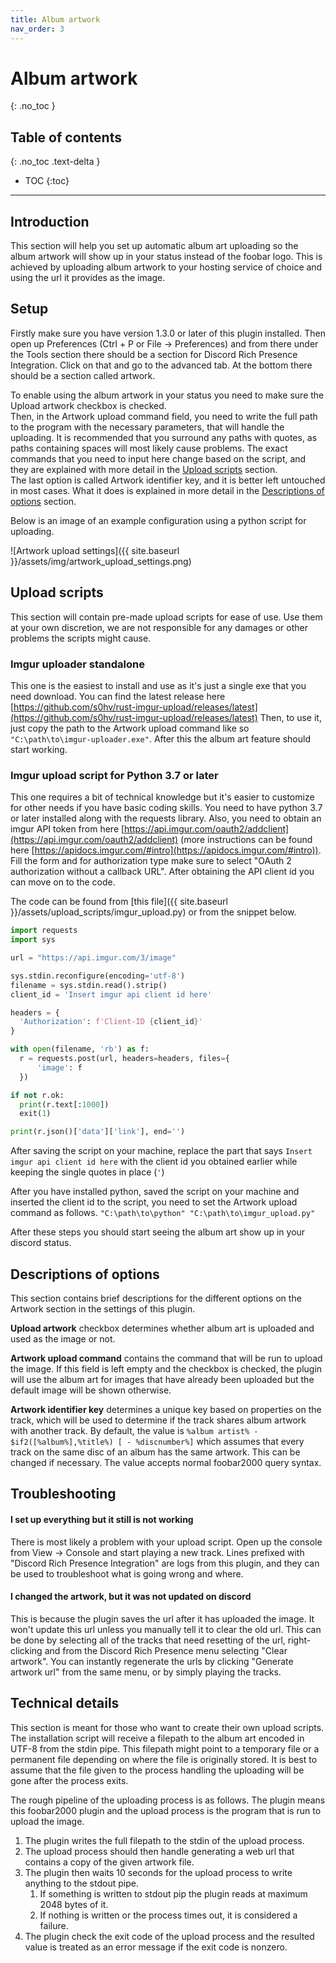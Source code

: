 ```yaml
---
title: Album artwork
nav_order: 3
---
```


# Album artwork
{: .no_toc }

## Table of contents
{: .no_toc .text-delta }

* TOC
{:toc}

---

## Introduction

This section will help you set up automatic album art uploading so the album artwork will show up in your status instead of the foobar logo.
This is achieved by uploading album artwork to your hosting service of choice and using the url it provides as the image.

## Setup

Firstly make sure you have version 1.3.0 or later of this plugin installed.
Then open up Preferences (Ctrl + P or File -> Preferences) and from there
under the Tools section there should be a section for Discord Rich Presence Integration.
Click on that and go to the advanced tab. At the bottom there should be a section called artwork.

To enable using the album artwork in your status you need to make sure the Upload artwork checkbox is checked.  
Then, in the Artwork upload command field, you need to write the full path to the program with the necessary parameters, that will handle the uploading.
It is recommended that you surround any paths with quotes, as paths containing spaces will most likely cause problems.
The exact commands that you need to input here change based on the script, and they are explained with more detail in the [Upload scripts](#upload-scripts) section.  
The last option is called Artwork identifier key, and it is better left untouched in most cases. What it does is explained in more detail in the [Descriptions of options](#descriptions-of-options) section.

Below is an image of an example configuration using a python script for uploading.

![Artwork upload settings]({{ site.baseurl }}/assets/img/artwork_upload_settings.png)



## Upload scripts

This section will contain pre-made upload scripts for ease of use.
Use them at your own discretion, we are not responsible for any damages or other problems the scripts might cause.

### Imgur uploader standalone
This one is the easiest to install and use as it's just a single exe that you need download.
You can find the latest release here [https://github.com/s0hv/rust-imgur-upload/releases/latest](https://github.com/s0hv/rust-imgur-upload/releases/latest)
Then, to use it, just copy the path to the Artwork upload command like so `"C:\path\to\imgur-uploader.exe"`.
After this the album art feature should start working.

### Imgur upload script for Python 3.7 or later
This one requires a bit of technical knowledge but it's easier to customize for other needs if you have basic coding skills. 
You need to have python 3.7 or later installed along with the requests library.
Also, you need to obtain an imgur API token from here [https://api.imgur.com/oauth2/addclient](https://api.imgur.com/oauth2/addclient) (more instructions can be found here [https://apidocs.imgur.com/#intro](https://apidocs.imgur.com/#intro)).
Fill the form and for authorization type make sure to select "OAuth 2 authorization without a callback URL".
After obtaining the API client id you can move on to the code.

The code can be found from [this file]({{ site.baseurl }}/assets/upload_scripts/imgur_upload.py) or from the snippet below.

  ```py
import requests
import sys

url = "https://api.imgur.com/3/image"

sys.stdin.reconfigure(encoding='utf-8')
filename = sys.stdin.read().strip()
client_id = 'Insert imgur api client id here'

headers = {
    'Authorization': f'Client-ID {client_id}'
}

with open(filename, 'rb') as f:
    r = requests.post(url, headers=headers, files={
        'image': f
    })

if not r.ok:
    print(r.text[:1000])
    exit(1)

print(r.json()['data']['link'], end='')
  ```

After saving the script on your machine, replace the part that says 
`Insert imgur api client id here` with the client id you obtained earlier while keeping the single quotes in place (`'`)

After you have installed python, saved the script on your machine and inserted the client id to the script, you need to set the Artwork upload command as follows.
`"C:\path\to\python" "C:\path\to\imgur_upload.py"`

After these steps you should start seeing the album art show up in your discord status.

## Descriptions of options

This section contains brief descriptions for the different options on the Artwork section in the settings of this plugin.

**Upload artwork** checkbox determines whether album art is uploaded and used as the image or not.

**Artwork upload command** contains the command that will be run to upload the image.
If this field is left empty and the checkbox is checked, the plugin will use the album art for images
that have already been uploaded but the default image will be shown otherwise.

**Artwork identifier key** determines a unique key based on properties on the track,
which will be used to determine if the track shares album artwork with another track.
By default, the value is `%album artist% - $if2([%album%],%title%) [ - %discnumber%]`
which assumes that every track on the same disc of an album has the same artwork.
This can be changed if necessary. The value accepts normal foobar2000 query syntax.


## Troubleshooting

#### I set up everything but it still is not working
There is most likely a problem with your upload script. Open up the console from View -> Console and start playing a new track.
Lines prefixed with "Discord Rich Presence Integration" are logs from this plugin, and they can be used to troubleshoot what is going wrong and where.

#### I changed the artwork, but it was not updated on discord
This is because the plugin saves the url after it has uploaded the image.
It won't update this url unless you manually tell it to clear the old url.
This can be done by selecting all of the tracks that need resetting of the url, 
right-clicking and from the Discord Rich Presence menu selecting "Clear artwork".
You can instantly regenerate the urls by clicking "Generate artwork url" from the same menu, or by simply playing the tracks.

## Technical details

This section is meant for those who want to create their own upload scripts.
The installation script will receive a filepath to the album art encoded in UTF-8 from the stdin pipe.
This filepath might point to a temporary file or a permanent file depending on where the file is originally stored.
It is best to assume that the file given to the process handling the uploading will be gone after the process exits.

The rough pipeline of the uploading process is as follows.
The plugin means this foobar2000 plugin and the upload process is the program that is run to upload the image.

1. The plugin writes the full filepath to the stdin of the upload process.
2. The upload process should then handle generating a web url that contains a copy of the given artwork file.
3. The plugin then waits 10 seconds for the upload process to write anything to the stdout pipe.
    1. If something is written to stdout pip the plugin reads at maximum 2048 bytes of it.
    2. If nothing is written or the process times out, it is considered a failure.
4. The plugin check the exit code of the upload process and the resulted value is treated as an error message if the exit code is nonzero.
